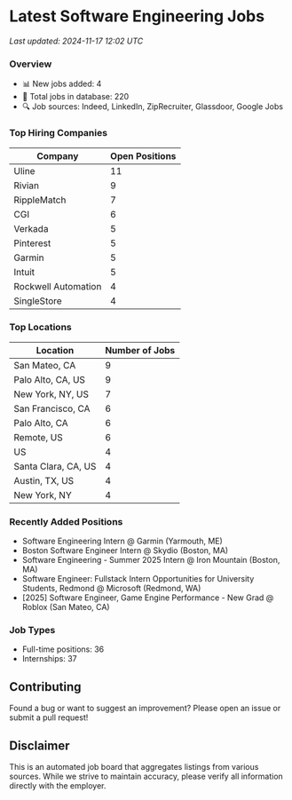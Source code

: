 # Latest Software Engineering Jobs
*Last updated: 2024-11-17 12:02 UTC*

### Overview
- 📊 New jobs added: 4
- 💼 Total jobs in database: 220
- 🔍 Job sources: Indeed, LinkedIn, ZipRecruiter, Glassdoor, Google Jobs

### Top Hiring Companies
| Company | Open Positions |
|---------|---------------|
| Uline | 11 |
| Rivian | 9 |
| RippleMatch | 7 |
| CGI | 6 |
| Verkada | 5 |
| Pinterest | 5 |
| Garmin | 5 |
| Intuit | 5 |
| Rockwell Automation | 4 |
| SingleStore | 4 |

### Top Locations
| Location | Number of Jobs |
|----------|---------------|
| San Mateo, CA | 9 |
| Palo Alto, CA, US | 9 |
| New York, NY, US | 7 |
| San Francisco, CA | 6 |
| Palo Alto, CA | 6 |
| Remote, US | 6 |
| US | 4 |
| Santa Clara, CA, US | 4 |
| Austin, TX, US | 4 |
| New York, NY | 4 |

### Recently Added Positions
- Software Engineering Intern @ Garmin (Yarmouth, ME)
- Boston Software Engineer Intern @ Skydio (Boston, MA)
- Software Engineering - Summer 2025 Intern @ Iron Mountain (Boston, MA)
- Software Engineer: Fullstack Intern Opportunities for University Students, Redmond @ Microsoft (Redmond, WA)
- [2025] Software Engineer, Game Engine Performance - New Grad @ Roblox (San Mateo, CA)

### Job Types
- Full-time positions: 36
- Internships: 37

## Contributing
Found a bug or want to suggest an improvement? Please open an issue or submit a pull request!

## Disclaimer
This is an automated job board that aggregates listings from various sources. While we strive to maintain accuracy, 
please verify all information directly with the employer.
